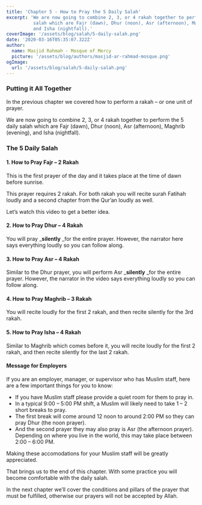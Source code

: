 ```yaml
---
title: 'Chapter 5 - How to Pray the 5 Daily Salah'
excerpt: 'We are now going to combine 2, 3, or 4 rakah together to perform the 5 daily
          salah which are Fajr (dawn), Dhur (noon), Asr (afternoon), Maghrib (evening),
          and Isha (nightfall).'
coverImage: '/assets/blog/salah/5-daily-salah.png'
date: '2020-03-16T05:35:07.322Z'
author:
  name: Masjid Rahmah - Mosque of Mercy
  picture: '/assets/blog/authors/masjid-ar-rahmad-mosque.png'
ogImage:
  url: '/assets/blog/salah/5-daily-salah.png'
---
```


### Putting it All Together  


In the previous chapter we covered how to perform a rakah – or one unit of
prayer.

We are now going to combine 2, 3, or 4 rakah together to perform the 5 daily
salah which are Fajr (dawn), Dhur (noon), Asr (afternoon), Maghrib (evening),
and Isha (nightfall).



### The 5 Daily Salah



#### 1\. How to Pray Fajr – 2 Rakah

This is the first prayer of the day and it takes place at the time of dawn
before sunrise.

This prayer requires 2 rakah. For both rakah you will recite surah Fatihah
loudly and a second chapter from the Qur’an loudly as well.

Let’s watch this video to get a better idea.





#### 2\. How to Pray Dhur – 4 Rakah

You will pray _**silently** _for the entire prayer. However, the narrator here
says everything loudly so you can follow along.





#### 3\. How to Pray Asr – 4 Rakah

Similar to the Dhur prayer, you will perform Asr _**silently** _for the entire
prayer. However, the narrator in the video says everything loudly so you can
follow along.





#### 4\. How to Pray Maghrib – 3 Rakah  

You will recite loudly for the first 2 rakah, and then recite silently for the
3rd rakah.





#### 5\. How to Pray Isha – 4 Rakah

Similar to Maghrib which comes before it, you will recite loudly for the first
2 rakah, and then recite silently for the last 2 rakah.





#### Message for Employers

If you are an employer, manager, or supervisor who has Muslim staff, here are
a few important things for you to know:

  * If you have Muslim staff please provide a quiet room for them to pray in.
  * In a typical 9:00 – 5:00 PM shift, a Muslim will likely need to take 1 – 2 short breaks to pray.
  * The first break will come around 12 noon to around 2:00 PM so they can pray Dhur (the noon prayer).
  * And the second prayer they may also pray is Asr (the afternoon prayer). Depending on where you live in the world, this may take place between 2:00 – 6:00 PM.

Making these accomodations for your Muslim staff will be greatly appreciated.


That brings us to the end of this chapter. With some practice you will become
comfortable with the daily salah.

In the next chapter we’ll cover the conditions and pillars of the prayer that
must be fulfilled, otherwise our prayers will not be accepted by Allah.

